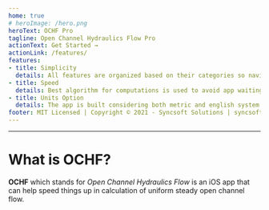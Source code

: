 ```yaml
---
home: true
# heroImage: /hero.png
heroText: OCHF Pro
tagline: Open Channel Hydraulics Flow Pro
actionText: Get Started →
actionLink: /features/
features:
- title: Simplicity
  details: All features are organized based on their categories so navigation makes perfect sense.
- title: Speed
  details: Best algorithm for computations is used to avoid app waiting during calculations.
- title: Units Option
  details: The app is built considering both metric and english system of measurements to accommodate engineering preferences.
footer: MIT Licensed | Copyright © 2021 - Syncsoft Solutions | syncsoftsolutions.software@gmail.com
---
```


---
# What is OCHF?

**OCHF** which stands for *Open Channel Hydraulics Flow* is an iOS app that can help speed things up in calculation of uniform steady open channel flow. 